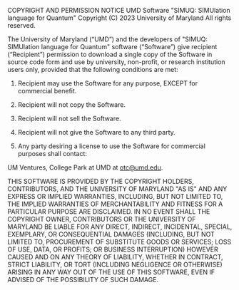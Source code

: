 COPYRIGHT AND PERMISSION NOTICE
UMD Software "SIMUQ: SIMUlation language for Quantum"
Copyright (C) 2023 University of Maryland
All rights reserved.

The University of Maryland (“UMD”) and the developers of "SIMUQ: SIMUlation language for Quantum" software (“Software”)
give recipient (“Recipient”) permission to download a single copy of the Software in source code form and use by university,
non-profit, or research institution users only, provided that the following conditions are met:

1)  Recipient may use the Software for any purpose, EXCEPT for commercial benefit.

2)  Recipient will not copy the Software.

3)  Recipient will not sell the Software.

4)  Recipient will not give the Software to any third party.

5)  Any party desiring a license to use the Software for commercial purposes shall contact:

UM Ventures, College Park at UMD at otc@umd.edu.

THIS SOFTWARE IS PROVIDED BY THE COPYRIGHT HOLDERS, CONTRIBUTORS, AND THE UNIVERSITY OF MARYLAND "AS IS" AND ANY EXPRESS
OR IMPLIED WARRANTIES, INCLUDING, BUT NOT LIMITED TO, THE IMPLIED WARRANTIES OF MERCHANTABILITY AND FITNESS FOR A PARTICULAR
PURPOSE ARE DISCLAIMED. IN NO  EVENT SHALL THE COPYRIGHT OWNER, CONTRIBUTORS OR THE UNIVERSITY OF MARYLAND BE LIABLE FOR ANY
DIRECT, INDIRECT, INCIDENTAL, SPECIAL, EXEMPLARY, OR CONSEQUENTIAL DAMAGES (INCLUDING, BUT NOT LIMITED TO,  PROCUREMENT OF
SUBSTITUTE GOODS OR SERVICES; LOSS OF USE, DATA, OR PROFITS; OR BUSINESS INTERRUPTION) HOWEVER CAUSED AND ON ANY THEORY OF LIABILITY,
WHETHER IN CONTRACT, STRICT LIABILITY, OR TORT (INCLUDING NEGLIGENCE OR OTHERWISE) ARISING IN ANY WAY OUT OF THE USE OF THIS SOFTWARE,
EVEN IF ADVISED OF THE POSSIBILITY OF SUCH DAMAGE.
